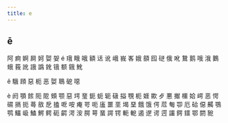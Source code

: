 ```yaml
---
title: e
---
```


## ē
阿
痾
婀
屙
妸
娿
妿
é
珴
睋
皒
額
迗
讹
峨
峩
峉
娥
頟
囮
磀
俄
吪
鵞
鹅
哦
涐
鵝
蛾
莪
訛
誐
譌
鈋
锇
额
鋨
魤










ě
騀
頋
惡
枙
恶
娿
鵈
砨
噁


è
阏
顎
餩
阨
阸
頞
颚
惡
堮
琧
鈪
蚅
轭
砐
搤
覨
枙
娾
歞
歺
悪
擜
櫮
姶
崿
恶
愕
礘
搹
扼
蕚
敋
戹
搕
呝
咹
痷
咢
呃
廅
噩
垩
堨
堊
餓
饿
偔
苊
匎
卾
厄
硆
僫
齃
鶚
鹗
鱷
岋
鰪
鰐
鳄
砈
齶
湂
洝
腭
萼
蝁
諤
锷
軛
軶
遏
遻
谔
遌
讍
鍔
鑩
鄂
閼
豟
